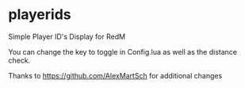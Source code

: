 # playerids
 Simple Player ID's Display for RedM
 
 You can change the key to toggle in Config.lua as well as the distance check.

Thanks to https://github.com/AlexMartSch for additional changes
